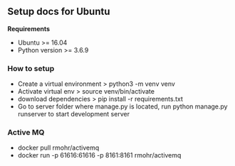 ## Setup docs for Ubuntu

**Requirements**
* Ubuntu >= 16.04
* Python version >= 3.6.9


### How to setup
* Create a virtual environment > python3 -m venv venv
* Activate virtual env > source venv/bin/activate
* download dependencies > pip install -r requirements.txt
* Go to server folder where manage.py is located, run python manage.py runserver to start development server

### Active MQ
* docker pull rmohr/activemq
* docker run -p 61616:61616 -p 8161:8161 rmohr/activemq